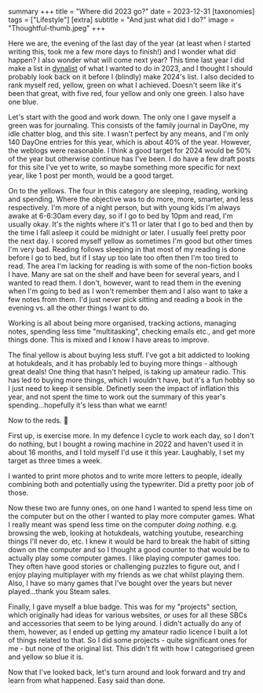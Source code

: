 summary +++
title =  "Where did 2023 go?"
date =  2023-12-31
[taxonomies]
tags =  ["Lifestyle"]
[extra]
subtitle =  "And just what did I do?"
image = "Thoughtful-thumb.jpeg"
+++

Here we are, the evening of the last day of the year (at least when I started writing this, took me a few more days to finish!) and I wonder what did happen? I also wonder what will come next year? This time last year I did make a list in [dynalist](https://dynalist.io/) of what I wanted to do in 2023, and I thought I should probably look back on it before I (blindly) make 2024's list. I also decided to rank myself red, yellow, green on what I achieved. Doesn't seem like it's been that great, with five red, four yellow and only one green. I also have one blue.

Let's start with the good and work down. The only one I gave myself a green was for journaling. This consists of the family journal in DayOne, my idle chatter blog, and this site. I wasn't perfect by any means, and I'm only 140 DayOne entries for this year, which is about 40% of the year. However, the weblogs were reasonable. I think a good target for 2024 would be 50% of the year but otherwise continue has I've been. I do have a few draft posts for this site I've yet to write, so maybe something more specific for next year, like 1 post per month, would be a good target.

On to the yellows. The four in this category are sleeping, reading, working and spending. Where the objective was to do more, more, smarter, and less respectively. I'm more of a night person, but with young kids I'm always awake at 6-6:30am every day, so if I go to bed by 10pm and read, I'm usually okay. It's the nights where it's 11 or later that I go to bed and then by the time I fall asleep it could be midnight or later. I usually feel pretty poor the next day. I scored myself yellow as sometimes I'm good but other times I'm very bad. Reading follows sleeping in that most of my reading is done before I go to bed, but if I stay up too late too often then I'm too tired to read. The area I'm lacking for reading is with some of the non-fiction books I have. Many are sat on the shelf and have been for several years, and I wanted to read them. I don't, however, want to read them in the evening when I'm going to bed as I won't remember them and I also want to take a few notes from them. I'd just never pick sitting and reading a book in the evening vs. all the other things I want to do.

Working is all about being more organised, tracking actions, managing notes, spending less time "multitasking", checking emails etc., and get more things done. This is mixed and I know I have areas to improve.

The final yellow is about buying less stuff. I've got a bit addicted to looking at hotukdeals, and it has probably led to buying more things - although great deals! One thing that hasn't helped, is taking up amateur radio. This has led to buying more things, which I wouldn't have, but it's a fun hobby so I just need to keep it sensible. Definetly seen the impact of inflation this year, and not spent the time to work out the summary of this year's spending...hopefully it's less than what we earnt!

Now to the reds. 🚨

First up, is exercise more. In my defence I cycle to work each day, so I don't do nothing, but I bought a rowing machine in 2022 and haven't used it in about 16 months, and I told myself I'd use it this year. Laughably, I set my target as three times a week.

I wanted to print more photos and to write more letters to people, ideally combining both and potentially using the typewriter. Did a pretty poor job of those.

Now these two are funny ones, on one hand I wanted to spend less time on the computer but on the other I wanted to play more computer games. What I really meant was spend less time on the computer *doing nothing*. e.g. browsing the web, looking at hotukdeals, watching youtube, researching things I'll never do, etc. I knew it would be hard to break the habit of sitting down on the computer and so I thought a good counter to that would be to actually play some computer games. I like playing computer games too. They often have good stories or challenging puzzles to figure out, and I enjoy playing multiplayer with my friends as we chat whilst playing them. Also, I have so many games that I've bought over the years but never played...thank you Steam sales.

Finally, I gave myself a blue badge. This was for my "projects" section, which originally had ideas for various websites, or uses for all these SBCs and accessories that seem to be lying around. I didn't actually do any of them, however, as I ended up getting my amateur radio licence I built a lot of things related to that. So I did some projects - quite significant ones for me - but none of the original list. This didn't fit with how I categorised green and yellow so blue it is.

Now that I've looked back, let's turn around and look forward and try and learn from what happened. Easy said than done.
